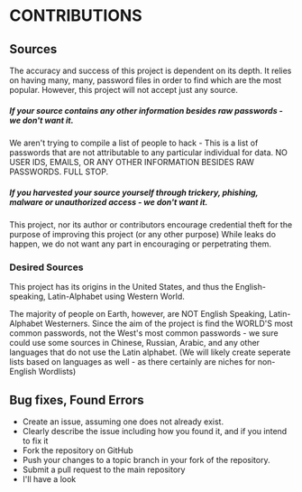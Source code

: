 # CONTRIBUTIONS

## Sources
 The accuracy and success of this project is dependent on its depth. 
 It relies on having many, many, password files in order to find which are the most popular.
 However, this project will not accept just any source.
  
##### If your source contains any other information besides raw passwords - _*we don't want it.*_

We aren't trying to compile a list of people to hack - This is a list of passwords that are not attributable
to any particular individual for data. NO USER IDS, EMAILS, OR ANY OTHER INFORMATION BESIDES RAW PASSWORDS. FULL STOP.
    
    
##### If you harvested your source yourself through trickery, phishing, malware or unauthorized access - _*we don't want it.*_
    
This project, nor its author or contributors encourage credential theft for the purpose of improving this project (or any other purpose) While leaks do happen, we do not want any part in encouraging or perpetrating them.
    
    
### Desired Sources
  This project has its origins in the United States, and thus the English-speaking, Latin-Alphabet using Western World.
  
  The majority of people on Earth, however, are NOT English Speaking, Latin-Alphabet Westerners. 
  Since the aim of the project is find the WORLD'S most common passwords, not the West's most common passwords -
  we sure could use some sources in Chinese, Russian, Arabic, and any other languages that do not use the Latin alphabet.
  (We will likely create seperate lists based on languages as well - as there certainly are niches for non-English Wordlists)
  


## Bug fixes, Found Errors 
* Create an issue, assuming one does not already exist.
* Clearly describe the issue including how you found it, and if you intend to fix it
* Fork the repository on GitHub
* Push your changes to a topic branch in your fork of the repository.
* Submit a pull request to the main repository
* I'll have a look
